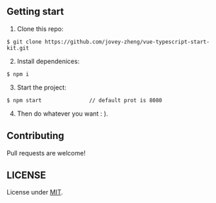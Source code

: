 ## Getting start

  1. Clone this repo:
  ```
  $ git clone https://github.com/jovey-zheng/vue-typescript-start-kit.git
  ```

  2. Install dependenices:
  ```
  $ npm i
  ```

  3. Start the project:
  ```
  $ npm start               // default prot is 8080
  ```

  4. Then do whatever you want : ).

## Contributing

Pull requests are welcome!

## LICENSE

License under [MIT](https://github.com/jovey-zheng/vue-typescript-start-kit/blob/master/LICENSE.md).
